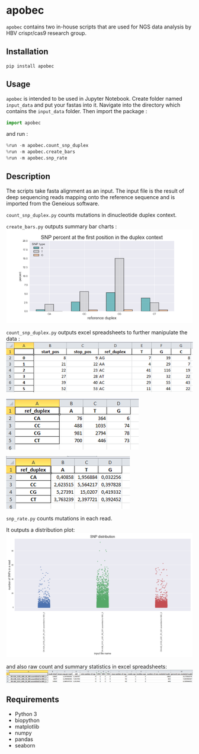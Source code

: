 # apobec
`apobec` contains two in-house scripts that are used for NGS data analysis by HBV crispr/cas9 research group. 

## Installation
```
pip install apobec
```
## Usage
`apobec` is intended to be used in Jupyter Notebook. Create folder named `input_data` and put your fastas into it. Navigate into the directory which contains the `input_data` folder. Then import the package :
```python
import apobec
```
and run :
```python
%run -m apobec.count_snp_duplex
%run -m apobec.create_bars
%run -m apobec.snp_rate
```

## Description
The scripts take fasta alignment as an input. The input file is the result of deep sequencing reads mapping onto the reference sequence and is imported from the Geneious software.

`count_snp_duplex.py` counts  mutations in dinucleotide duplex context.

`create_bars.py` outputs summary bar charts : 
![bars](output_example/bars.png)

`count_snp_duplex.py` outputs excel spreadsheets to further manipulate the data  :
![bars](output_example/raw_count_spread_sheet.PNG)

![bars](output_example/pivot_count.PNG)

![bars](output_example/pivot_percent.PNG)

`snp_rate.py` counts mutations in each read.

It outputs a distribution plot:
![dist](output_example/snp_dist.png)

and also raw count and summary statistics in excel spreadsheets:
![sum_stat](output_example/pivot_mutation_data.png)

## Requirements
- Python 3
- biopython
- matplotlib
- numpy
- pandas
- seaborn
